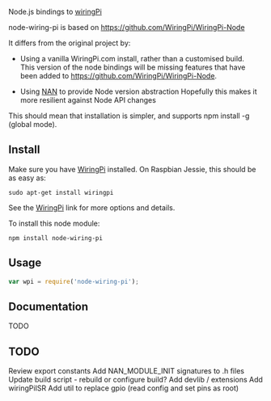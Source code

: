 Node.js bindings to [wiringPi](http://www.wiringpi.com)

node-wiring-pi is based on https://github.com/WiringPi/WiringPi-Node

It differs from the original project by:

* Using a vanilla WiringPi.com install, rather than a customised build.  
This version of the node bindings will be missing features that have been added to https://github.com/WiringPi/WiringPi-Node.

* Using [NAN](https://github.com/nodejs/nan) to provide Node version abstraction
Hopefully this makes it more resilient against Node API changes

This should mean that installation is simpler, and supports npm install -g (global mode).

## Install

Make sure you have [WiringPi](http://wiringpi.com/download-and-install/) installed.  On Raspbian Jessie, this should be as easy as:

```
sudo apt-get install wiringpi
```

See the [WiringPi](http://wiringpi.com/download-and-install/) link for more options and details.

To install this node module:

```
npm install node-wiring-pi
```

## Usage

```javascript
var wpi = require('node-wiring-pi');
```
## Documentation

TODO

## TODO

Review export constants
Add NAN_MODULE_INIT signatures to .h files
Update build script - rebuild or configure build?
Add devlib / extensions
Add wiringPiISR
Add util to replace gpio (read config and set pins as root)


